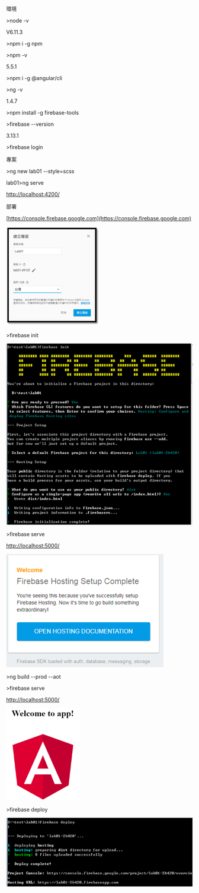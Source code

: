 環境

&gt;node -v

V6.11.3

&gt;npm i -g npm

&gt;npm -v

5.5.1

&gt;npm i -g @angular/cli

&gt;ng -v

1.4.7

&gt;npm install -g firebase-tools

&gt;firebase --version

3.13.1

&gt;firebase login

專案

&gt;ng new lab01 --style=scss

lab01&gt;ng serve

[http://localhost:4200/](http://localhost:4200/)

部署

[https://console.firebase.google.com](https://console.firebase.google.com)

![](/assets/未命名.png)

&gt;firebase init

![](/assets/p2.png)

&gt;firebase serve

[http://localhost:5000/](http://localhost:5000/)

![](/assets/p3.png)

&gt;ng build --prod --aot

&gt;firebase serve

[http://localhost:5000/](http://localhost:5000/)

![](/assets/p4.png)

&gt;firebase deploy

![](/assets/p5.png)

